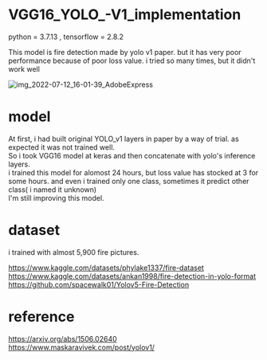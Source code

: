 # VGG16_YOLO_-V1_implementation

python = 3.7.13 , tensorflow = 2.8.2

This model is fire detection made by yolo v1 paper.
but it has very poor performance because of poor loss value.
i tried so many times, but it didn't work well

![img_2022-07-12_16-01-39_AdobeExpress](https://user-images.githubusercontent.com/93965016/178448209-0aaf5eda-6f80-4f87-84af-4c5bd03e9e30.gif)

# model

At first, i had built original YOLO_v1 layers in paper by a way of trial. as expected it was not trained well. <br> So i took VGG16 model at keras and then concatenate with yolo's inference layers.<br>
i trained this model for alomost 24 hours, but loss value has stocked at 3 for some hours. and even i trained only one class, sometimes it predict other class( i named it unknown) <br>
I'm still improving this model.

# dataset

i trained with almost 5,900 fire pictures.<br>

https://www.kaggle.com/datasets/phylake1337/fire-dataset <br>
https://www.kaggle.com/datasets/ankan1998/fire-detection-in-yolo-format<br>
https://github.com/spacewalk01/Yolov5-Fire-Detection

# reference

https://arxiv.org/abs/1506.02640
https://www.maskaravivek.com/post/yolov1/

